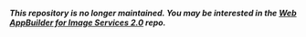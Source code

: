 ___This repository is no longer maintained. You may be interested in the [Web AppBuilder for Image Services 2.0](https://github.com/Esri/WAB-Image-Services-Widgets) repo.___
